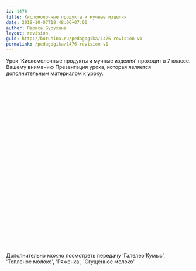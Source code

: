 ```yaml
---
id: 1478
title: Кисломолочные продукты и мучные изделия
date: 2018-10-07T18:48:06+07:00
author: Лариса Бурухина
layout: revision
guid: http://buruhina.ru/pedagogika/1476-revision-v1
permalink: /pedagogika/1476-revision-v1
---
```

Урок 'Кисломолочные продукты и мучные изделия' проходит в 7 классе. Вашему вниманию Презентация урока, которая является дополнительным материалом к уроку.  


<div class="ead-preview">
  <div class="ead-document" style="position:relative;padding-top:90%;">
  </div>
</div>

  
Дополнительно можно посмотреть передачу 'Галелео'Кумыс', 'Топленое молоко', 'Ряженка', 'Сгущенное молоко'